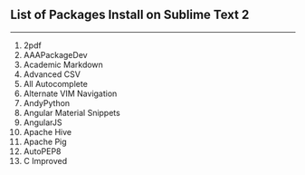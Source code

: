 ## List of Packages Install on Sublime Text 2
----------------------------------------------



1. 2pdf
2. AAAPackageDev
3. Academic Markdown
4. Advanced CSV
5. All Autocomplete
6. Alternate VIM Navigation
7. AndyPython
8. Angular Material Snippets
9. AngularJS
10. Apache Hive
11. Apache Pig
12. AutoPEP8
13. C Improved